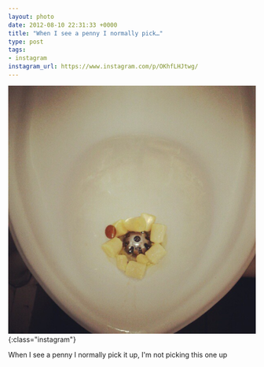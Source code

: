 ```yaml
---
layout: photo
date: 2012-08-10 22:31:33 +0000
title: "When I see a penny I normally pick…"
type: post
tags:
- instagram
instagram_url: https://www.instagram.com/p/OKhfLHJtwg/
---
```


![Instagram - OKhfLHJtwg](/img/OKhfLHJtwg.jpg){:class="instagram"}

When I see a penny I normally pick it up, I'm not picking this one up
